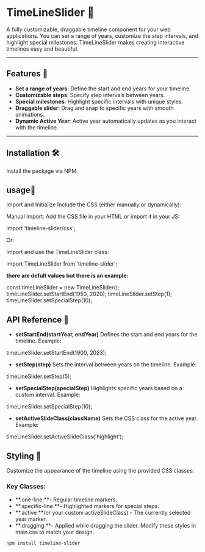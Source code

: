 # TimeLineSlider 📅  

A fully customizable, draggable timeline component for your web applications. You can set a range of years, customize the step intervals, and highlight special milestones. TimeLineSlider makes creating interactive timelines easy and beautiful.

---

## Features 🌟
- **Set a range of years**: Define the start and end years for your timeline.  
- **Customizable steps**: Specify step intervals between years.  
- **Special milestones**: Highlight specific intervals with unique styles.  
- **Draggable slider**: Drag and snap to specific years with smooth animations.  
- **Dynamic Active Year**: Active year automatically updates as you interact with the timeline.

---

## Installation 🛠️

Install the package via NPM:

## usage📖
Import and Initialize
Include the CSS (either manually or dynamically):

Manual Import:
Add the CSS file in your HTML or import it in your JS:

import 'timeline-slider/css';

Or:

<link rel="stylesheet" href="node_modules/timeline-slider/css/main.css">

Import and use the TimeLineSlider class:

import TimeLineSlider from 'timeline-slider';

**there are defult values but there is an example:**

const timeLineSlider = new TimeLineSlider();
timeLineSlider.setStartEnd(1950, 2020); 
timeLineSlider.setStep(1);             
timeLineSlider.setSpecialStep(10);

## API Reference 🚀
- **setStartEnd(startYear, endYear)**
Defines the start and end years for the timeline.
Example:


timeLineSlider.setStartEnd(1900, 2023);

- **setStep(step)**
Sets the interval between years on the timeline.
Example:

timeLineSlider.setStep(5);

- **setSpecialStep(specialStep)**
Highlights specific years based on a custom interval.
Example:

timeLineSlider.setSpecialStep(10); 

- **setActiveSlideClass(className)**
Sets the CSS class for the active year.
Example:

timeLineSlider.setActiveSlideClass('highlight');
 
## Styling  🎨
Customize the appearance of the timeline using the provided CSS classes:

### Key Classes:
- **.one-line **- Regular timeline markers.
- **.specific-line **- Highlighted markers for special steps.
- **.active **(or your custom activeSlideClass) - The currently selected year marker.
- **.dragging **- Applied while dragging the slider.
Modify these styles in main.css to match your design.

```bash
npm install timeline-slider
